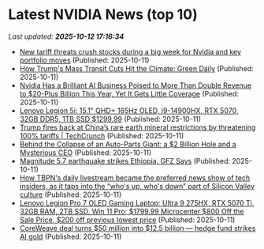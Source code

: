 # Latest NVIDIA News (top 10)
_Last updated: **2025-10-12 17:16:34**_

- [New tariff threats crush stocks during a big week for Nvidia and key portfolio moves](https://biztoc.com/x/0bf30becea4b7fa5) (Published: 2025-10-11)
- [How Trump's Mass Transit Cuts Hit the Climate: Green Daily](https://biztoc.com/x/56454459e34d7211) (Published: 2025-10-11)
- [Nvidia Has a Brilliant AI Business Poised to More Than Double Revenue to $20-Plus Billion This Year, Yet It Gets Little Coverage](https://biztoc.com/x/e42b10a48bd02c0c) (Published: 2025-10-11)
- [Lenovo Legion 5i: 15.1" QHD+ 165Hz OLED, i9-14900HX, RTX 5070, 32GB DDR5, 1TB SSD $1299.99](https://slickdeals.net/f/18691327-lenovo-legion-5i-15-1-qhd-165hz-oled-i9-14900hx-rtx-5070-32gb-ddr5-1tb-ssd-1299-99) (Published: 2025-10-11)
- [Trump fires back at China’s rare earth mineral restrictions by threatening 100% tariffs | TechCrunch](https://techcrunch.com/2025/10/11/trump-fires-back-at-chinas-rare-earth-mineral-restrictions-by-threatening-100-tariffs/) (Published: 2025-10-11)
- [Behind the Collapse of an Auto-Parts Giant: a $2 Billion Hole and a Mysterious CEO](https://biztoc.com/x/64d7d3a24bba7c3d) (Published: 2025-10-11)
- [Magnitude 5.7 earthquake strikes Ethiopia, GFZ Says](https://biztoc.com/x/6fde2c896a7c33c7) (Published: 2025-10-11)
- [How TBPN's daily livestream became the preferred news show of tech insiders, as it taps into the “who's up, who's down” part of Silicon Valley culture](https://biztoc.com/x/7b60844e302bd334) (Published: 2025-10-11)
- [Lenovo Legion Pro 7 OLED Gaming Laptop; Ultra 9 275HX, RTX 5070 Ti, 32GB RAM, 2TB SSD, Win 11 Pro; $1799.99 Microcenter $800 Off the Sale Price, $200 off previous lowest price](https://slickdeals.net/f/18691267-lenovo-legion-pro-7-oled-gaming-laptop-ultra-9-275hx-rtx-5070-ti-32gb-ram-2tb-ssd-win-11-pro-1799-99-microcenter-800-off-the-sale-price-200-off-previous-lowest-price) (Published: 2025-10-11)
- [CoreWeave deal turns $50 million into $12.5 billion — hedge fund strikes AI gold](https://economictimes.indiatimes.com/news/international/us/coreweave-deal-turns-50-million-into-12-5-billion-hedge-fund-strikes-ai-gold/articleshow/124480131.cms) (Published: 2025-10-11)

